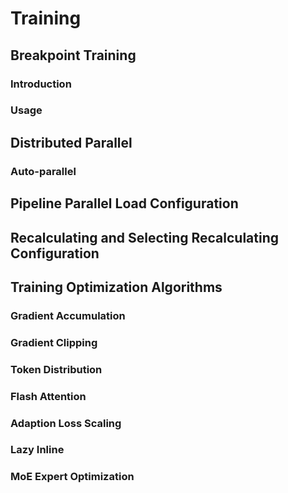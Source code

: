# Training

## Breakpoint Training

### Introduction

### Usage

## Distributed Parallel

### Auto-parallel

## Pipeline Parallel Load Configuration

## Recalculating and Selecting Recalculating Configuration

## Training Optimization Algorithms

### Gradient Accumulation

### Gradient Clipping

### Token Distribution

### Flash Attention

### Adaption Loss Scaling

### Lazy Inline

### MoE Expert Optimization